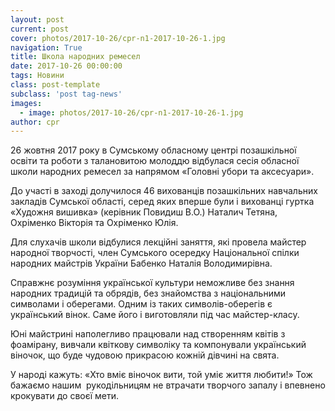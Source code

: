 ```yaml
---
layout: post
current: post
cover: photos/2017-10-26/cpr-n1-2017-10-26-1.jpg
navigation: True
title: Школа народних ремесел
date: 2017-10-26 00:00:00
tags: Новини
class: post-template
subclass: 'post tag-news'
images:
  - image: photos/2017-10-26/cpr-n1-2017-10-26-1.jpg
author: cpr
---
```


26 жовтня 2017 року в Сумському обласному центрі позашкільної освіти та роботи з талановитою молоддю відбулася сесія обласної школи народних ремесел за напрямом «Головні убори та аксесуари».

До участі в заході долучилося 46 вихованців позашкільних навчальних закладів Сумської області, серед яких вперше були і вихованці гуртка «Художня вишивка» (керівник Повидиш В.О.) Наталич Тетяна, Охріменко Вікторія та Охріменко Юлія.

Для слухачів школи відбулися лекційні заняття, які провела майстер народної творчості, член Сумського осередку Національної спілки народних майстрів України Бабенко Наталія Володимирівна.

Справжнє розуміння української культури неможливе без знання народних традицій та обрядів, без знайомства з національними символами і оберегами. Одним із таких символів-оберегів є український вінок. Саме його і виготовляли під час майстер-класу.

Юні майстрині наполегливо працювали над створенням квітів з фоамірану, вивчали квіткову символіку та компонували український віночок, що буде чудовою прикрасою кожній дівчині на свята.

У народі кажуть: «Хто вміє віночок вити, той уміє життя любити!» Тож бажаємо нашим  рукодільницям не втрачати творчого запалу і впевнено крокувати до своєї мети.
